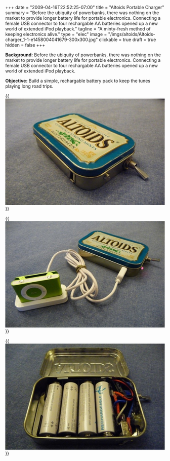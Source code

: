 +++
date = "2009-04-16T22:52:25-07:00"
title = "Altoids Portable Charger"
summary = "Before the ubiquity of powerbanks, there was nothing on the market to provide longer battery life for portable electronics. Connecting a female USB connector to four rechargable AA batteries opened up a new world of extended iPod playback."
tagline = "A minty-fresh method of keeping electronics alive."
type = "elec"
image = "/imgs/altoids/Altoids-charger_1-1-e1458004041679-300x300.jpg"
clickable = true
draft = true
hidden = false
+++

__Background:__ Before the ubiquity of powerbanks, there was nothing on the market to provide longer battery life for portable electronics. Connecting a female USB connector to four rechargable AA batteries opened up a new world of extended iPod playback. 

__Objective:__ Build a simple, rechargable battery pack to keep the tunes playing long road trips.

{{<img caption="Overview of the fantastic charging device."
src="/imgs/altoids/Altoids-charger_1.jpg" >}}

{{<img caption="The iPod is alive!"
src="/imgs/altoids/Altoids-charger_2.jpg" >}}

{{<img caption="President's Choice rechargable batteries and some janky wiring is all it took."
src="/imgs/altoids/Altoids-charger_3.jpg" >}}